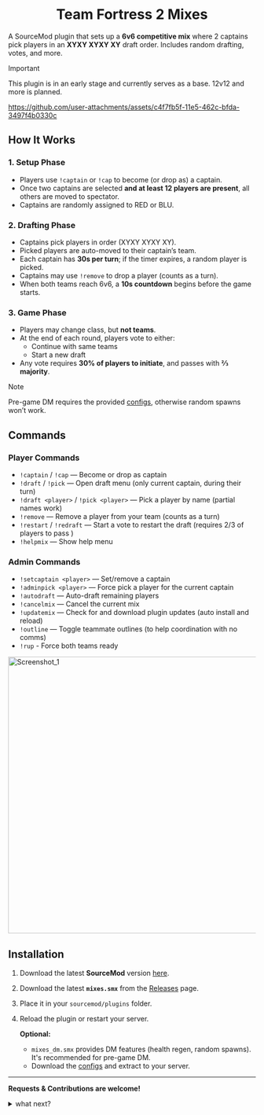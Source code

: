 <h1 align="center">Team Fortress 2 Mixes</h1>

A SourceMod plugin that sets up a **6v6 competitive mix** where 2 captains pick players in an **XYXY XYXY XY** draft order. Includes random drafting, votes, and more.

> [!IMPORTANT]
> This plugin is in an early stage and currently serves as a base. 12v12 and more is planned.

https://github.com/user-attachments/assets/c4f7fb5f-11e5-462c-bfda-3497f4b0330c

## How It Works

### 1. Setup Phase
- Players use `!captain` or `!cap` to become (or drop as) a captain.  
- Once two captains are selected **and at least 12 players are present**, all others are moved to spectator.  
- Captains are randomly assigned to RED or BLU.  

### 2. Drafting Phase
- Captains pick players in order (XYXY XYXY XY).  
- Picked players are auto-moved to their captain’s team.  
- Each captain has **30s per turn**; if the timer expires, a random player is picked.  
- Captains may use `!remove` to drop a player (counts as a turn).  
- When both teams reach 6v6, a **10s countdown** begins before the game starts.  

### 3. Game Phase
- Players may change class, but **not teams**.  
- At the end of each round, players vote to either:  
  - Continue with same teams  
  - Start a new draft  
- Any vote requires **30% of players to initiate**, and passes with **⅔ majority**.  

> [!NOTE]
> Pre-game DM requires the provided [configs](https://github.com/vexx-sm/TF2-Mixes/releases/download/0.3.0/configs.zip), otherwise random spawns won’t work.


## Commands

### Player Commands
- `!captain` / `!cap` — Become or drop as captain  
- `!draft` / `!pick` — Open draft menu (only current captain, during their turn)  
- `!draft <player>` / `!pick <player>` — Pick a player by name (partial names work)  
- `!remove` — Remove a player from your team (counts as a turn)  
- `!restart` / `!redraft` — Start a vote to restart the draft (requires 2/3 of players to pass )
- `!helpmix` — Show help menu  

### Admin Commands
- `!setcaptain <player>` — Set/remove a captain  
- `!adminpick <player>` — Force pick a player for the current captain  
- `!autodraft` — Auto-draft remaining players  
- `!cancelmix` — Cancel the current mix  
- `!updatemix` — Check for and download plugin updates (auto install and reload)
- `!outline` — Toggle teammate outlines (to help coordination with no comms)
- `!rup` - Force both teams ready

<img width="892" height="563" alt="Screenshot_1" src="https://github.com/user-attachments/assets/9a8b8a89-be9e-4b28-9567-3ac7e5d50912" />


## Installation 
1. Download the latest **SourceMod** version [here](https://www.sourcemod.net/downloads.php?branch=stable).
2. Download the latest **`mixes.smx`** from the [Releases](https://github.com/vexx-sm/TF2-Mixes/releases) page.
3. Place it in your `sourcemod/plugins` folder.
4. Reload the plugin or restart your server.
   
   **Optional:** 
     -	`mixes_dm.smx` provides DM features (health regen, random spawns). It's recommended for pre-game DM.
     -	Download the [configs](https://github.com/vexx-sm/TF2-Mixes/releases/download/0.3.0/configs.zip) and extract to your server.

---

**Requests & Contributions are welcome!**

<details>
<summary>what next?</summary>
  
- Configurable team sizes (4v4, 6v6, Highlander)   
- Improved captain handling (auto-replacement)  
- Smarter auto-draft and configurable voting  
- New admin cmds: `sm_forcestart`, `sm_shuffle`  
- Better handling of spectators/late-joins  
- Match QoL: auto-pause and ready-up system  

</details>
